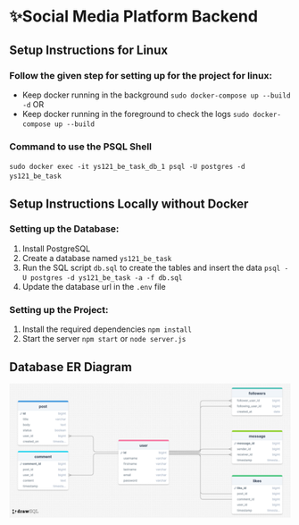 # ✨Social Media Platform Backend

## Setup Instructions for Linux
### Follow the given step for setting up for the project for linux:
- Keep docker running in the background
`sudo docker-compose up --build -d` OR
- Keep docker running in the foreground to check the logs
`sudo docker-compose up --build`

### Command to use the PSQL Shell
`sudo docker exec -it ys121_be_task_db_1 psql -U postgres -d ys121_be_task`

## Setup Instructions Locally without Docker
### Setting up the Database:
1. Install PostgreSQL
2. Create a database named `ys121_be_task`
3. Run the SQL script `db.sql` to create the tables and insert the data
`psql -U postgres -d ys121_be_task -a -f db.sql`
4. Update the database url in the `.env` file

### Setting up the Project:
1. Install the required dependencies
`npm install`
2. Start the server
`npm start` or `node server.js`

## Database ER Diagram
![ER Diagram](./ER_Diagram.png)
